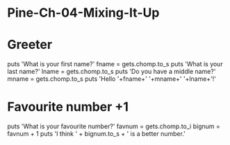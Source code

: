 # Pine-Ch-04-Mixing-It-Up

# Greeter
puts 'What is your first name?'
fname = gets.chomp.to_s
puts 'What is your last name?'
lname = gets.chomp.to_s
puts 'Do you have a middle name?'
mname = gets.chomp.to_s
puts 'Hello '+fname+' '+mname+' '+lname+'!'

# Favourite number +1
puts 'What is your favourite number?'
favnum = gets.chomp.to_i
bignum = favnum + 1
puts 'I think ' + bignum.to_s + ' is a better number.'
